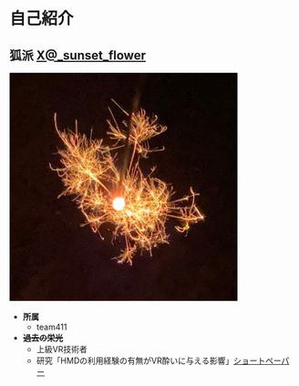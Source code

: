 # 自己紹介
## 狐派  [X@_sunset_flower](https://twitter.com/_sunset_flower)
![アイコン](../images/icon.jpg)

- **所属**
  - team411
- **~~過去の栄光~~**
  - 上級VR技術者
  - 研究「HMDの利用経験の有無がVR酔いに与える影響」[ショートペーパー](https://www.ciec.or.jp/archives/002/202303/CIEC%E6%98%A5%E5%AD%A3%E3%82%AB%E3%83%B3%E3%83%95%E3%82%A1%E3%83%AC%E3%83%B3%E3%82%B92023%E8%AB%96%E6%96%87%E9%9B%86.pdf#page=82)
